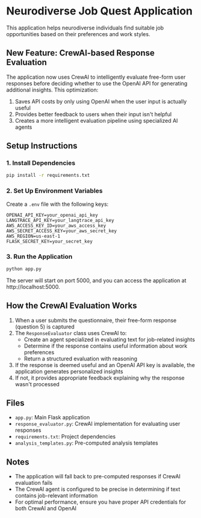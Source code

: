 # Neurodiverse Job Quest Application

This application helps neurodiverse individuals find suitable job opportunities based on their preferences and work styles.

## New Feature: CrewAI-based Response Evaluation

The application now uses CrewAI to intelligently evaluate free-form user responses before deciding whether to use the OpenAI API for generating additional insights. This optimization:

1. Saves API costs by only using OpenAI when the user input is actually useful
2. Provides better feedback to users when their input isn't helpful
3. Creates a more intelligent evaluation pipeline using specialized AI agents

## Setup Instructions

### 1. Install Dependencies

```bash
pip install -r requirements.txt
```

### 2. Set Up Environment Variables

Create a `.env` file with the following keys:

```
OPENAI_API_KEY=your_openai_api_key
LANGTRACE_API_KEY=your_langtrace_api_key
AWS_ACCESS_KEY_ID=your_aws_access_key
AWS_SECRET_ACCESS_KEY=your_aws_secret_key
AWS_REGION=us-east-1
FLASK_SECRET_KEY=your_secret_key
```

### 3. Run the Application

```bash
python app.py
```

The server will start on port 5000, and you can access the application at http://localhost:5000.

## How the CrewAI Evaluation Works

1. When a user submits the questionnaire, their free-form response (question 5) is captured
2. The `ResponseEvaluator` class uses CrewAI to:
   - Create an agent specialized in evaluating text for job-related insights
   - Determine if the response contains useful information about work preferences
   - Return a structured evaluation with reasoning
3. If the response is deemed useful and an OpenAI API key is available, the application generates personalized insights
4. If not, it provides appropriate feedback explaining why the response wasn't processed

## Files

- `app.py`: Main Flask application
- `response_evaluator.py`: CrewAI implementation for evaluating user responses
- `requirements.txt`: Project dependencies
- `analysis_templates.py`: Pre-computed analysis templates

## Notes

- The application will fall back to pre-computed responses if CrewAI evaluation fails
- The CrewAI agent is configured to be precise in determining if text contains job-relevant information
- For optimal performance, ensure you have proper API credentials for both CrewAI and OpenAI
